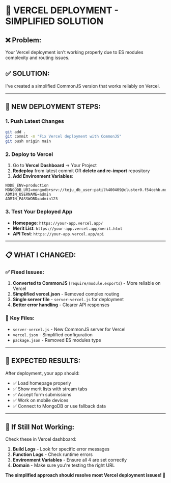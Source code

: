 # 🔧 VERCEL DEPLOYMENT - SIMPLIFIED SOLUTION

## ❌ **Problem:** 
Your Vercel deployment isn't working properly due to ES modules complexity and routing issues.

## ✅ **SOLUTION:**
I've created a simplified CommonJS version that works reliably on Vercel.

---

## 🚀 **NEW DEPLOYMENT STEPS:**

### **1. Push Latest Changes**
```bash
git add .
git commit -m "Fix Vercel deployment with CommonJS"
git push origin main
```

### **2. Deploy to Vercel**
1. Go to **Vercel Dashboard** → Your Project
2. **Redeploy** from latest commit OR **delete and re-import** repository
3. **Add Environment Variables**:
```
NODE_ENV=production
MONGODB_URI=mongodb+srv://teju_db_user:patil%400409@cluster0.f54cehb.mongodb.net/careerpath
ADMIN_USERNAME=admin
ADMIN_PASSWORD=admin123
```

### **3. Test Your Deployed App**
- **Homepage**: `https://your-app.vercel.app/`
- **Merit List**: `https://your-app.vercel.app/merit.html`
- **API Test**: `https://your-app.vercel.app/api`

---

## 📋 **WHAT I CHANGED:**

### ✅ **Fixed Issues:**
1. **Converted to CommonJS** (`require/module.exports`) - More reliable on Vercel
2. **Simplified vercel.json** - Removed complex routing
3. **Single server file** - `server-vercel.js` for deployment
4. **Better error handling** - Clearer API responses

### 🔧 **Key Files:**
- `server-vercel.js` - New CommonJS server for Vercel
- `vercel.json` - Simplified configuration
- `package.json` - Removed ES modules type

---

## 🎯 **EXPECTED RESULTS:**

After deployment, your app should:
- ✅ Load homepage properly
- ✅ Show merit lists with stream tabs
- ✅ Accept form submissions
- ✅ Work on mobile devices
- ✅ Connect to MongoDB or use fallback data

---

## 🐛 **If Still Not Working:**

Check these in Vercel dashboard:

1. **Build Logs** - Look for specific error messages
2. **Function Logs** - Check runtime errors
3. **Environment Variables** - Ensure all 4 are set correctly
4. **Domain** - Make sure you're testing the right URL

**The simplified approach should resolve most Vercel deployment issues! 🎉**
